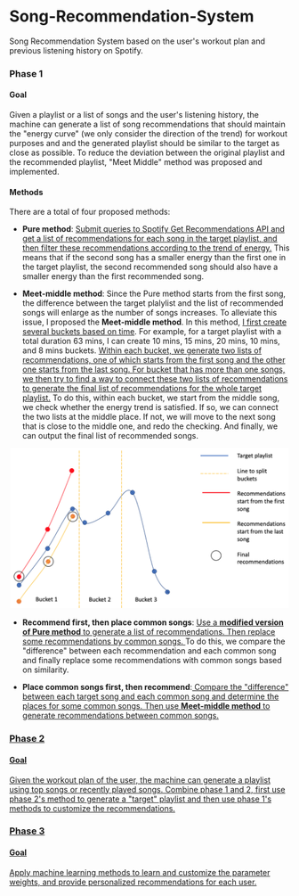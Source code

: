 # Song-Recommendation-System
Song Recommendation System based on the user's workout plan and previous listening history on Spotify.


### Phase 1
#### Goal
Given a playlist or a list of songs and the user's listening history, the machine can generate a list of song recommendations that should maintain the "energy curve" (we only consider the direction of the trend) for workout purposes and and the generated playlist should be similar to the target as close as possible. To reduce the deviation between the original playlist and the recommended playlist, "Meet Middle" method was proposed and implemented. 

#### Methods
There are a total of four proposed methods:

- **Pure method**: <u> Submit queries to Spotify Get Recommendations API and get a list of recommendations for each song in the target playlist, and then filter these recommendations according to the trend of energy.</u> This means that if the second song has a smaller energy than the first one in the target playlist, the second recommended song should also have a smaller energy than the first recommended song. 

- **Meet-middle method**: Since the Pure method starts from the first song, the difference between the target plalylist and the list of recommended songs will enlarge as the number of songs increases. To alleviate this issue, I proposed the **Meet-middle method**. In this method, <u>I first create several buckets based on time</u>. For example, for a target playlist with a total duration 63 mins, I can create 10 mins, 15 mins, 20 mins, 10 mins, and 8 mins buckets. <u>Within each bucket, we generate two lists of recommendations, one of which starts from the first song and the other one starts from the last song. For bucket that has more than one songs, we then try to find a way to connect these two lists of recommendations to generate the final list of recommendations for the whole target playlist.</u> To do this, within each bucket, we start from the middle song, we check whether the energy trend is satisfied. If so, we can connect the two lists at the middle place. If not, we will move to the next song that is close to the middle one, and redo the checking. And finally, we can output the final list of recommended songs.
<div align=center><img width="500px" src="meetmiddle.png"/></div>

- **Recommend first, then place common songs**: <u>Use a **modified version of Pure method** to generate a list of recommendations. Then replace some recommendations by common songs. </u> To do this, we compare the "difference" between each recommendation and each common song and finally replace some recommendations with common songs based on similarity.

- **Place common songs first, then recommend**:<u> Compare the "difference" between each target song and each common song and determine the places for some common songs. Then use **Meet-middle method** to generate recommendations between common songs. 

### Phase 2
#### Goal
Given the workout plan of the user, the machine can generate a playlist using top songs or recently played songs. Combine phase 1 and 2, first use phase 2's method to generate a "target" playlist and then use phase 1's methods to customize the recommendations.

### Phase 3
#### Goal
Apply machine learning methods to learn and customize the parameter weights, and provide personalized recommendations for each user.
